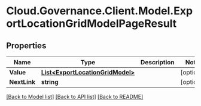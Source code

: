 # Cloud.Governance.Client.Model.ExportLocationGridModelPageResult
## Properties

Name | Type | Description | Notes
------------ | ------------- | ------------- | -------------
**Value** | [**List&lt;ExportLocationGridModel&gt;**](ExportLocationGridModel.md) |  | [optional] 
**NextLink** | **string** |  | [optional] 

[[Back to Model list]](../README.md#documentation-for-models) [[Back to API list]](../README.md#documentation-for-api-endpoints) [[Back to README]](../README.md)

